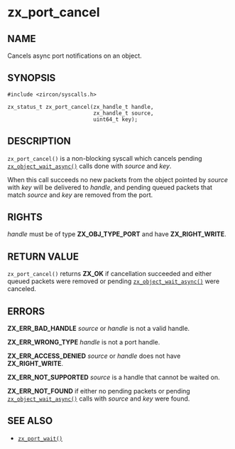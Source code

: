 # zx_port_cancel

## NAME

<!-- Updated by update-docs-from-abigen, do not edit. -->

Cancels async port notifications on an object.

## SYNOPSIS

<!-- Updated by update-docs-from-abigen, do not edit. -->

```
#include <zircon/syscalls.h>

zx_status_t zx_port_cancel(zx_handle_t handle,
                           zx_handle_t source,
                           uint64_t key);
```

## DESCRIPTION

`zx_port_cancel()` is a non-blocking syscall which cancels
pending [`zx_object_wait_async()`] calls done with *source* and *key*.

When this call succeeds no new packets from the object pointed by
*source* with *key* will be delivered to *handle*, and pending queued
packets that match *source* and *key* are removed from the port.

## RIGHTS

<!-- Updated by update-docs-from-abigen, do not edit. -->

*handle* must be of type **ZX_OBJ_TYPE_PORT** and have **ZX_RIGHT_WRITE**.

## RETURN VALUE

`zx_port_cancel()` returns **ZX_OK** if cancellation succeeded and
either queued packets were removed or pending [`zx_object_wait_async()`] were
canceled.

## ERRORS

**ZX_ERR_BAD_HANDLE**  *source* or *handle* is not a valid handle.

**ZX_ERR_WRONG_TYPE**  *handle* is not a port handle.

**ZX_ERR_ACCESS_DENIED**  *source* or *handle* does not have **ZX_RIGHT_WRITE**.

**ZX_ERR_NOT_SUPPORTED**  *source* is a handle that cannot be waited on.

**ZX_ERR_NOT_FOUND** if either no pending packets or pending
[`zx_object_wait_async()`] calls with *source* and *key* were found.

## SEE ALSO

 - [`zx_port_wait()`]

<!-- References updated by update-docs-from-abigen, do not edit. -->

[`zx_object_wait_async()`]: object_wait_async.md
[`zx_port_wait()`]: port_wait.md
